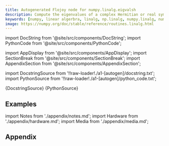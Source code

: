 ```yaml
---
title: Autogenerated Flojoy node for numpy.linalg.eigvalsh
description: Compute the eigenvalues of a complex Hermitian or real symmetric matrix. Main difference from eigh the eigenvectors are not computed.
keywords: [numpy, linear algerbra, linalg, np.linalg, numpy.linalg, numpy.linalg.eigvalsh]
image: https://numpy.org/doc/stable/reference/routines.linalg.html
---
```


[//]: # (Custom component imports)

import DocString from '@site/src/components/DocString';
import PythonCode from '@site/src/components/PythonCode';

import AppDisplay from '@site/src/components/AppDisplay';
import SectionBreak from '@site/src/components/SectionBreak';
import AppendixSection from '@site/src/components/AppendixSection';

[//]: # (Docstring)

import DocstringSource from '!!raw-loader!./a1-[autogen]/docstring.txt';
import PythonSource from '!!raw-loader!./a1-[autogen]/python_code.txt';


<DocString>{DocstringSource}</DocString>
<PythonCode GLink='NUMPY/linalg/EIGVALSH/EIGVALSH.py'>{PythonSource}</PythonCode>


<SectionBreak />

    

[//]: # (Examples)

## Examples

<AppDisplay 
  GLink='NUMPY/linalg/EIGVALSH'
  nodeLabel='EIGVALSH'>
</AppDisplay>

<SectionBreak />

    

[//]: # (Appendix)

import Notes from './appendix/notes.md';
import Hardware from './appendix/hardware.md';
import Media from './appendix/media.md';

## Appendix

<AppendixSection index={0} folderPath='nodes/NUMPY/linalg/EIGVALSH/appendix/'><Notes /></AppendixSection>
<AppendixSection index={1} folderPath='nodes/NUMPY/linalg/EIGVALSH/appendix/'><Hardware /></AppendixSection>
<AppendixSection index={2} folderPath='nodes/NUMPY/linalg/EIGVALSH/appendix/'><Media /></AppendixSection>


